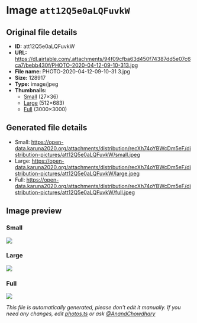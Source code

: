 # Image `att12Q5e0aLQFuvkW`

## Original file details

- **ID:** att12Q5e0aLQFuvkW
- **URL:** https://dl.airtable.com/.attachments/94f09cfba63d450f74387dd5e07c6ca7/bebb430f/PHOTO-2020-04-12-09-10-313.jpg
- **File name:** PHOTO-2020-04-12-09-10-31 3.jpg
- **Size:** 128917
- **Type:** image/jpeg
- **Thumbnails:**
  - [Small](https://dl.airtable.com/.attachmentThumbnails/2d98096ada9f0a11a49db0498d282ac2/f94e4f69) (27×36)
  - [Large](https://dl.airtable.com/.attachmentThumbnails/57c1af51e858f39f830bfd90d5c7145f/487a7d43) (512×683)
  - [Full](https://dl.airtable.com/.attachmentThumbnails/73ee2c24afea57c8e5e56f3f9e2d2e85/d582c260) (3000×3000)

## Generated file details

- Small: https://open-data.karuna2020.org/attachments/distribution/recXh74oYBWcDm5eF/distribution-pictures/att12Q5e0aLQFuvkW/small.jpeg
- Large: https://open-data.karuna2020.org/attachments/distribution/recXh74oYBWcDm5eF/distribution-pictures/att12Q5e0aLQFuvkW/large.jpeg
- Full: https://open-data.karuna2020.org/attachments/distribution/recXh74oYBWcDm5eF/distribution-pictures/att12Q5e0aLQFuvkW/full.jpeg

## Image preview

### Small

![](https://open-data.karuna2020.org/attachments/distribution/recXh74oYBWcDm5eF/distribution-pictures/att12Q5e0aLQFuvkW/small.jpeg)

### Large

![](https://open-data.karuna2020.org/attachments/distribution/recXh74oYBWcDm5eF/distribution-pictures/att12Q5e0aLQFuvkW/large.jpeg)

### Full

![](https://open-data.karuna2020.org/attachments/distribution/recXh74oYBWcDm5eF/distribution-pictures/att12Q5e0aLQFuvkW/full.jpeg)

_This file is automatically generated, please don't edit it manually. If you need any changes, edit [photos.ts](/photos.ts) or ask [@AnandChowdhary](https://github.com/AnandChowdhary)_
